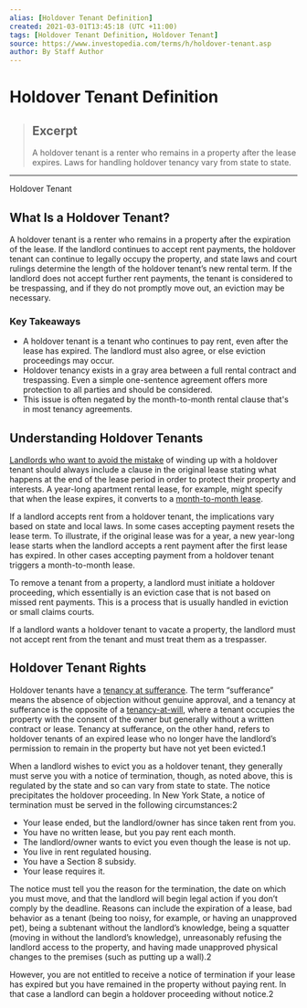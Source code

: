 ```yaml
---
alias: [Holdover Tenant Definition]
created: 2021-03-01T13:45:18 (UTC +11:00)
tags: [Holdover Tenant Definition, Holdover Tenant]
source: https://www.investopedia.com/terms/h/holdover-tenant.asp
author: By Staff Author
---
```


# Holdover Tenant Definition

> ## Excerpt
> A holdover tenant is a renter who remains in a property after the lease expires. Laws for handling holdover tenancy vary from state to state.

---

Holdover Tenant
## What Is a Holdover Tenant?

A holdover tenant is a renter who remains in a property after the expiration of the lease. If the landlord continues to accept rent payments, the holdover tenant can continue to legally occupy the property, and state laws and court rulings determine the length of the holdover tenant’s new rental term. If the landlord does not accept further rent payments, the tenant is considered to be trespassing, and if they do not promptly move out, an eviction may be necessary.

### Key Takeaways

-   A holdover tenant is a tenant who continues to pay rent, even after the lease has expired. The landlord must also agree, or else eviction proceedings may occur.
-   Holdover tenancy exists in a gray area between a full rental contract and trespassing. Even a simple one-sentence agreement offers more protection to all parties and should be considered.
-   This issue is often negated by the month-to-month rental clause that's in most tenancy agreements.

## Understanding Holdover Tenants

[Landlords who want to avoid the mistake](https://www.investopedia.com/financial-edge/0909/11-mistakes-inexperienced-landlords-make.aspx) of winding up with a holdover tenant should always include a clause in the original lease stating what happens at the end of the lease period in order to protect their property and interests. A year-long apartment rental lease, for example, might specify that when the lease expires, it converts to a [month-to-month lease](https://www.investopedia.com/terms/m/month-to-month-tenancy.asp).

If a landlord accepts rent from a holdover tenant, the implications vary based on state and local laws. In some cases accepting payment resets the lease term. To illustrate, if the original lease was for a year, a new year-long lease starts when the landlord accepts a rent payment after the first lease has expired. In other cases accepting payment from a holdover tenant triggers a month-to-month lease.

To remove a tenant from a property, a landlord must initiate a holdover proceeding, which essentially is an eviction case that is not based on missed rent payments. This is a process that is usually handled in eviction or small claims courts.

If a landlord wants a holdover tenant to vacate a property, the landlord must not accept rent from the tenant and must treat them as a trespasser.

## Holdover Tenant Rights

Holdover tenants have a [tenancy at sufferance](https://www.investopedia.com/terms/t/tenancy-at-sufferance.asp). The term “sufferance” means the absence of objection without genuine approval, and a tenancy at sufferance is the opposite of a [tenancy-at-will](https://www.investopedia.com/terms/t/tenancy-at-will.asp), where a tenant occupies the property with the consent of the owner but generally without a written contract or lease. Tenancy at sufferance, on the other hand, refers to holdover tenants of an expired lease who no longer have the landlord’s permission to remain in the property but have not yet been evicted.1

When a landlord wishes to evict you as a holdover tenant, they generally must serve you with a notice of termination, though, as noted above, this is regulated by the state and so can vary from state to state. The notice precipitates the holdover proceeding. In New York State, a notice of termination must be served in the following circumstances:2

-   Your lease ended, but the landlord/owner has since taken rent from you.
-   You have no written lease, but you pay rent each month.
-   The landlord/owner wants to evict you even though the lease is not up.
-   You live in rent regulated housing.
-   You have a Section 8 subsidy.
-   Your lease requires it.

The notice must tell you the reason for the termination, the date on which you must move, and that the landlord will begin legal action if you don’t comply by the deadline. Reasons can include the expiration of a lease, bad behavior as a tenant (being too noisy, for example, or having an unapproved pet), being a subtenant without the landlord’s knowledge, being a squatter (moving in without the landlord’s knowledge), unreasonably refusing the landlord access to the property, and having made unapproved physical changes to the premises (such as putting up a wall).2

However, you are not entitled to receive a notice of termination if your lease has expired but you have remained in the property without paying rent. In that case a landlord can begin a holdover proceeding without notice.2
